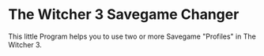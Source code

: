# The Witcher 3 Savegame Changer
This little Program helps you to use two or more Savegame "Profiles" in The Witcher 3.
